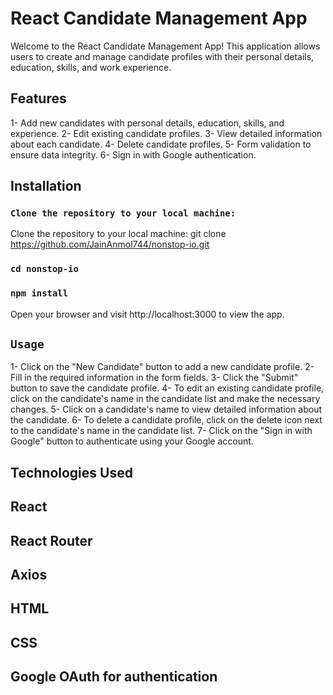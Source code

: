 # React Candidate Management App

Welcome to the React Candidate Management App! This application allows users to create and manage candidate profiles with their personal details, education, skills, and work experience.

## Features

1- Add new candidates with personal details, education, skills, and experience.
2- Edit existing candidate profiles.
3- View detailed information about each candidate.
4- Delete candidate profiles.
5- Form validation to ensure data integrity.
6- Sign in with Google authentication.

## Installation

### `Clone the repository to your local machine:`

Clone the repository to your local machine: 
git clone <https://github.com/JainAnmol744/nonstop-io.git>


### `cd nonstop-io`


### `npm install`

Open your browser and visit http://localhost:3000 to view the app.

## `Usage`

1- Click on the "New Candidate" button to add a new candidate profile.
2- Fill in the required information in the form fields.
3- Click the "Submit" button to save the candidate profile.
4- To edit an existing candidate profile, click on the candidate's name in the candidate list and     make the necessary changes.
5- Click on a candidate's name to view detailed information about the candidate.
6- To delete a candidate profile, click on the delete icon next to the candidate's name in the candidate list.
7- Click on the "Sign in with Google" button to authenticate using your Google account.



## Technologies Used

## React
## React Router
## Axios
## HTML
## CSS
## Google OAuth for authentication




